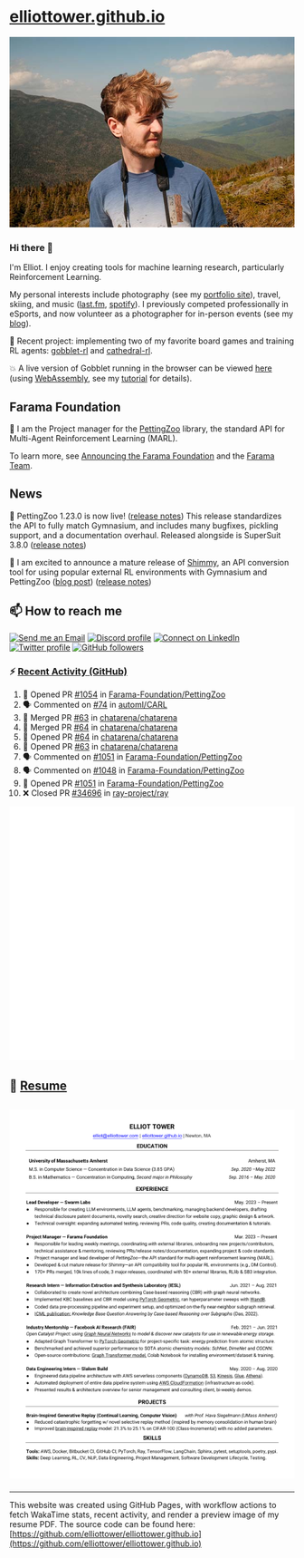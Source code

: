 # [elliottower.github.io](https://github.com/elliottower/elliottower.github.io)

[![A wild Elliot on Mt Washington](https://raw.githubusercontent.com/elliottower/elliottower.github.io/main/src/jpg/DSCF7539-600px.jpg?raw=true)](https://raw.githubusercontent.com/elliottower/elliottower.github.io/main/src/jpg/DSCF7539.jpg?raw=true)

### Hi there 👋

I'm Elliot. I enjoy creating tools for machine learning research, particularly Reinforcement Learning.

My personal interests include photography (see my [portfolio site](https://www.elliottower.com/)), travel, skiing, and music ([last.fm](https://www.last.fm/user/ajsdlfkwer), [spotify](https://open.spotify.com/user/12132818380)). I previously competed professionally in eSports, and now volunteer as a photographer for in-person events (see my [blog](https://www.elliottower.com/stories/?category=events)).

🤖 Recent project: implementing two of my favorite board games and training RL agents: [gobblet-rl](https://github.com/elliottower/gobblet-rl) and [cathedral-rl](https://github.com/elliottower/cathedral-rl). 

💥 A live version of Gobblet running in the browser can be viewed [here](https://elliottower.github.io/gobblet-rl/) (using [WebAssembly](https://webassembly.org/), see my [tutorial](https://github.com/elliottower/gobblet-rl/blob/main/tutorials/WebAssembly/web_assembly.md) for details).

## Farama Foundation

🚀 I am the Project manager for the [PettingZoo](https://github.com/Farama-Foundation/PettingZoo) library, the standard API for Multi-Agent Reinforcement Learning (MARL). 

To learn more, see [Announcing the Farama Foundation](https://farama.org/Announcing-The-Farama-Foundation) and the [Farama Team](https://farama.org/team).

## News

🎉 PettingZoo 1.23.0 is now live! ([release notes](https://github.com/Farama-Foundation/PettingZoo/releases/tag/1.23.0)) This release standardizes the API to fully match Gymnasium, and includes many bugfixes, pickling support, and a documentation overhaul. Released alongside is SuperSuit 3.8.0 ([release notes](https://github.com/Farama-Foundation/SuperSuit/releases/tag/3.8.0)) 

<!-- ![GitHub Release Date](https://img.shields.io/github/release-date/Farama-Foundation/PettingZoo) -->

🎉 I am excited to announce a mature release of [Shimmy](https://github.com/Farama-Foundation/Shimmy), an API conversion tool for using popular external RL environments with Gymnasium and PettingZoo ([blog post](https://farama.org/Announcing-Shimmy)) ([release notes](https://github.com/Farama-Foundation/Shimmy/releases/tag/v1.0.0)) 

## 📫 How to reach me

 [![Send me an Email](https://img.shields.io/badge/email-elliot%40elliottower.com-blue)](mailto:elliot@elliottower.com)
 [![Discord profile](https://img.shields.io/badge/Discord-7289DA?style=flat&logo=discord&logoColor=white)](https://discord.com/users/83091537923145728)
 [![Connect on LinkedIn](https://img.shields.io/badge/--linkedin?label=LinkedIn&logo=LinkedIn&style=social)](https://www.linkedin.com/in/elliot-tower)
 [![Twitter profile](https://img.shields.io/twitter/follow/elliottower?style=social)](https://twitter.com/ElliotTower/)
 [![GitHub followers](https://img.shields.io/github/followers/elliottower?style=social)](https://github.com/elliottower/)

### ⚡ [Recent Activity (GitHub)](https://github.com/elliottower)

<!--START_SECTION:activity-->
1. 💪 Opened PR [#1054](https://github.com/Farama-Foundation/PettingZoo/pull/1054) in [Farama-Foundation/PettingZoo](https://github.com/Farama-Foundation/PettingZoo)
2. 🗣 Commented on [#74](https://github.com/automl/CARL/issues/74#issuecomment-1674887947) in [automl/CARL](https://github.com/automl/CARL)
3. 🎉 Merged PR [#63](https://github.com/chatarena/chatarena/pull/63) in [chatarena/chatarena](https://github.com/chatarena/chatarena)
4. 🎉 Merged PR [#64](https://github.com/chatarena/chatarena/pull/64) in [chatarena/chatarena](https://github.com/chatarena/chatarena)
5. 💪 Opened PR [#64](https://github.com/chatarena/chatarena/pull/64) in [chatarena/chatarena](https://github.com/chatarena/chatarena)
6. 💪 Opened PR [#63](https://github.com/chatarena/chatarena/pull/63) in [chatarena/chatarena](https://github.com/chatarena/chatarena)
7. 🗣 Commented on [#1051](https://github.com/Farama-Foundation/PettingZoo/pull/1051#issuecomment-1668132644) in [Farama-Foundation/PettingZoo](https://github.com/Farama-Foundation/PettingZoo)
8. 🗣 Commented on [#1048](https://github.com/Farama-Foundation/PettingZoo/pull/1048#issuecomment-1668120154) in [Farama-Foundation/PettingZoo](https://github.com/Farama-Foundation/PettingZoo)
9. 💪 Opened PR [#1051](https://github.com/Farama-Foundation/PettingZoo/pull/1051) in [Farama-Foundation/PettingZoo](https://github.com/Farama-Foundation/PettingZoo)
10. ❌ Closed PR [#34696](https://github.com/ray-project/ray/pull/34696) in [ray-project/ray](https://github.com/ray-project/ray)
<!--END_SECTION:activity-->


<picture>
  <a href="https://metrics.lecoq.io/insights?user=elliottower">
   <img src="/github-metrics.svg" alt="Metrics">
  </a>
</picture>

## 📄 [Resume](https://elliottower.github.io/src/pdf/resume.pdf)

<!-- PDF-TO-MARKDOWN:START -->
![Page 1](src/png/page1.png "Page 1")
---
<!-- PDF-TO-MARKDOWN:END -->

----

This website was created using GitHub Pages, with workflow actions to fetch WakaTime stats, recent activity, and render a preview image of my resume PDF. The source code can be found here: [https://github.com/elliottower/elliottower.github.io](https://github.com/elliottower/elliottower.github.io)
